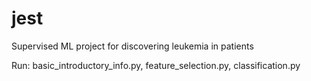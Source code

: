 # jest
Supervised ML project for discovering leukemia in patients

Run:
basic_introductory_info.py, feature_selection.py, classification.py
